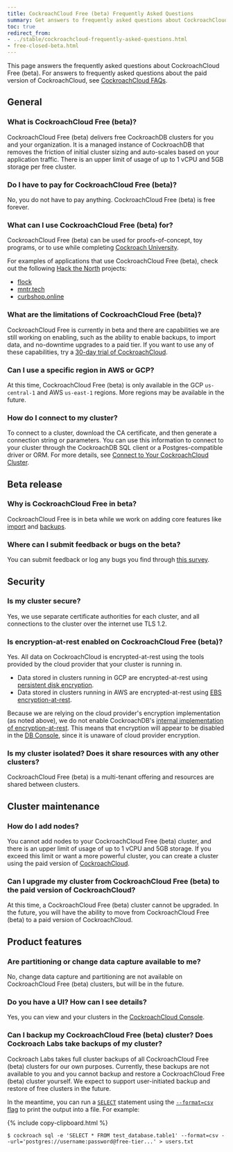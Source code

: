 ```yaml
---
title: CockroachCloud Free (beta) Frequently Asked Questions
summary: Get answers to frequently asked questions about CockroachCloud Free (beta)
toc: true
redirect_from:
- ../stable/cockroachcloud-frequently-asked-questions.html
- free-closed-beta.html
---
```


This page answers the frequently asked questions about CockroachCloud Free (beta). For answers to frequently asked questions about the paid version of CockroachCloud, see [CockroachCloud FAQs](frequently-asked-questions.html).

## General

### What is CockroachCloud Free (beta)?

CockroachCloud Free (beta) delivers free CockroachDB clusters for you and your organization. It is a managed instance of CockroachDB that removes the friction of initial cluster sizing and auto-scales based on your application traffic. There is an upper limit of usage of up to 1 vCPU and 5GB storage per free cluster.

### Do I have to pay for CockroachCloud Free (beta)?

No, you do not have to pay anything. CockroachCloud Free (beta) is free forever.

### What can I use CockroachCloud Free (beta) for?

CockroachCloud Free (beta) can be used for proofs-of-concept, toy programs, or to use while completing [Cockroach University](https://www.cockroachlabs.com/cockroach-university/).

For examples of applications that use CockroachCloud Free (beta), check out the following [Hack the North](https://hackthenorth.com/) projects:

- [flock](https://devpost.com/software/flock-figure-out-what-film-to-watch-with-friends)
- [mntr.tech](https://devpost.com/software/mntr-tech)
- [curbshop.online](https://devpost.com/software/curbshop-online)

### What are the limitations of CockroachCloud Free (beta)?

CockroachCloud Free is currently in beta and there are capabilities we are still working on enabling, such as the ability to enable backups, to import data, and no-downtime upgrades to a paid tier. If you want to use any of these capabilities, try a [30-day trial of CockroachCloud](quickstart-trial-cluster.html).

### Can I use a specific region in AWS or GCP?

At this time, CockroachCloud Free (beta) is only available in the GCP `us-central-1` and AWS `us-east-1` regions. More regions may be available in the future.

### How do I connect to my cluster?

To connect to a cluster, download the CA certificate, and then generate a connection string or parameters. You can use this information to connect to your cluster through the CockroachDB SQL client or a Postgres-compatible driver or ORM. For more details, see [Connect to Your CockroachCloud Cluster](connect-to-your-cluster.html).

## Beta release

### Why is CockroachCloud Free in beta?

CockroachCloud Free is in beta while we work on adding core features like [import](../stable/import.html) and [backups](backups-page.html).

### Where can I submit feedback or bugs on the beta?

You can submit feedback or log any bugs you find through [this survey](https://cockroachlabs.typeform.com/to/gvCcF14q).

## Security

### Is my cluster secure?

Yes, we use separate certificate authorities for each cluster, and all connections to the cluster over the internet use TLS 1.2.

### Is encryption-at-rest enabled on CockroachCloud Free (beta)?

Yes. All data on CockroachCloud is encrypted-at-rest using the tools provided by the cloud provider that your cluster is running in.

- Data stored in clusters running in GCP are encrypted-at-rest using [persistent disk encryption](https://cloud.google.com/compute/docs/disks#pd_encryption).
- Data stored in clusters running in AWS are encrypted-at-rest using [EBS encryption-at-rest](https://docs.aws.amazon.com/AWSEC2/latest/UserGuide/EBSEncryption.html).

Because we are relying on the cloud provider's encryption implementation (as noted above), we do not enable CockroachDB's [internal implementation of encryption-at-rest](../stable/encryption.html#encryption-at-rest-enterprise). This means that encryption will appear to be disabled in the [DB Console](../stable/ui-overview.html), since it is unaware of cloud provider encryption.

### Is my cluster isolated? Does it share resources with any other clusters?

CockroachCloud Free (beta) is a multi-tenant offering and resources are shared between clusters.

## Cluster maintenance

### How do I add nodes?

You cannot add nodes to your CockroachCloud Free (beta) cluster, and there is an upper limit of usage of up to 1 vCPU and 5GB storage. If you exceed this limit or want a more powerful cluster, you can create a cluster using the paid version of [CockroachCloud](create-your-cluster.html).

### Can I upgrade my cluster from CockroachCloud Free (beta) to the paid version of CockroachCloud?

At this time, a CockroachCloud Free (beta) cluster cannot be upgraded. In the future, you will have the ability to move from CockroachCloud Free (beta) to a paid version of CockroachCloud.

## Product features

### Are partitioning or change data capture available to me?

No, change data capture and partitioning are not available on CockroachCloud Free (beta) clusters, but will be in the future.

### Do you have a UI? How can I see details?

Yes, you can view and your clusters in the [CockroachCloud Console](https://cockroachlabs.cloud/).

### Can I backup my CockroachCloud Free (beta) cluster? Does Cockroach Labs take backups of my cluster?

Cockroach Labs takes full cluster backups of all CockroachCloud Free (beta) clusters for our own purposes. Currently, these backups are not available to you and you cannot backup and restore a CockroachCloud Free (beta) cluster yourself. We expect to support user-initiated backup and restore of free clusters in the future.

In the meantime, you can run a [`SELECT`](../stable/select.html) statement using the [`--format=csv` flag](../stable/cockroach-sql.html#general) to print the output into a file. For example:

{% include copy-clipboard.html %}
~~~
$ cockroach sql -e 'SELECT * FROM test_database.table1' --format=csv --url='postgres://username:password@free-tier...' > users.txt
~~~

